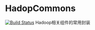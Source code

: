 HadopCommons
============

[![Build Status](https://travis-ci.org/gsh199449/HadopCommons.png?branch=master)](https://travis-ci.org/gsh199449/HadopCommons)
Hadoop相关组件的常用封装

